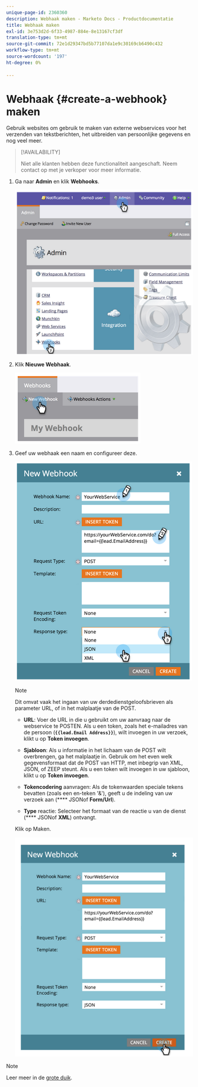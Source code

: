 ```yaml
---
unique-page-id: 2360360
description: Webhaak maken - Marketo Docs - Productdocumentatie
title: Webhaak maken
exl-id: 3e753d2d-6f33-4987-884e-8e13167cf3df
translation-type: tm+mt
source-git-commit: 72e1d29347bd5b77107da1e9c30169cb6490c432
workflow-type: tm+mt
source-wordcount: '197'
ht-degree: 0%

---
```


# Webhaak {#create-a-webhook} maken

Gebruik websites om gebruik te maken van externe webservices voor het verzenden van tekstberichten, het uitbreiden van persoonlijke gegevens en nog veel meer.

>[!AVAILABILITY]
>
>Niet alle klanten hebben deze functionaliteit aangeschaft. Neem contact op met je verkoper voor meer informatie.

1. Ga naar **Admin** en klik **Webhooks**.

   ![](assets/image2014-9-24-14-3a52-3a57.png)

1. Klik **Nieuwe Webhaak**.

   ![](assets/image2014-9-24-14-3a53-3a9.png)

1. Geef uw webhaak een naam en configureer deze.

   ![](assets/image2014-9-24-14-3a53-3a19.png)

   >[!NOTE]
   >
   >Dit omvat vaak het ingaan van uw derdedienstgeloofsbrieven als parameter URL, of in het malplaatje van de POST.

   * **URL**: Voer de URL in die u gebruikt om uw aanvraag naar de webservice te POSTEN. Als u een token, zoals het e-mailadres van de persoon (**`{{lead.Email Address}}`**), wilt invoegen in uw verzoek, klikt u op **Token invoegen**.

   * **Sjabloon**: Als u informatie in het lichaam van de POST wilt overbrengen, ga het malplaatje in. Gebruik om het even welk gegevensformaat dat de POST van HTTP, met inbegrip van XML, JSON, of ZEEP steunt. Als u een token wilt invoegen in uw sjabloon, klikt u op **Token invoegen**.

   * **Tokencodering** aanvragen: Als de tokenwaarden speciale tekens bevatten (zoals een en-teken &#39;&amp;&#39;), geeft u de indeling van uw verzoek aan (**** JSONof  **Form/Url**).

   * **Type** reactie: Selecteer het formaat van de reactie u van de dienst (**** JSONof  **XML**) ontvangt.

   Klik op Maken.

   ![](assets/image2014-9-24-14-3a53-3a35.png)

>[!NOTE]
>
>Leer meer in de [grote duik](https://developers.marketo.com/documentation/webhooks/).
